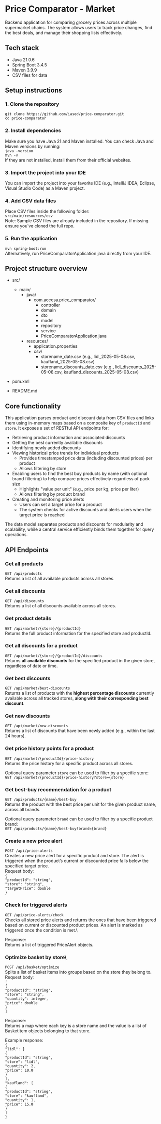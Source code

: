 # Price Comparator - Market

Backend application for comparing grocery prices across multiple supermarket chains. 
The system allows users to track price changes, find the best deals, and manage their shopping lists effectively.

## Tech stack
* Java 21.0.6
* Spring Boot 3.4.5
* Maven 3.9.9
* CSV files for data

## Setup instructions

### **1. Clone the repository**

`git clone https://github.com/iased/price-comparator.git` \
`cd price-comparator`

### **2. Install dependencies**

Make sure you have Java 21 and Maven installed. You can check Java and Maven versions by running:\
`java -version`\
`mvn -v`\
If they are not installed, install them from their official websites.

### **3. Import the project into your IDE**

You can import the project into your favorite IDE (e.g., IntelliJ IDEA, Eclipse, Visual Studio Code) as a Maven project.

### **4. Add CSV data files**
Place CSV files inside the following folder:\
`src/main/resources/csv`\
Note: Sample CSV files are already included in the repository. If missing ensure you've cloned the full repo.

### **5. Run the application**
`mvn spring-boot:run`\
Alternatively, run PriceComparatorApplication.java directly from your IDE.

## Project structure overview
- src/
	- main/
		- java/
			- com.accesa.price_comparator/
				- controller
				- domain
				- dto
				- model
				- repository
				- service
				- PriceComparatorApplication.java
		- resources/ 
			- application.properties
			- csv/
				- storename_date.csv (e.g., lidl_2025-05-08.csv, kaufland_2025-05-08.csv)
				- storename_discounts_date.csv (e.g., lidl_discounts_2025-05-08.csv, kaufland_discounts_2025-05-08.csv)

- pom.xml
- README.md

## Core functionality
This application parses product and discount data from CSV files and links them using in-memory maps based on a composite key of `productId` and `store`. It exposes a set of RESTful API endpoints for:
* Retrieving product information and associated discounts
* Getting the best currently available discounts
* Identifying newly added discounts
* Viewing historical price trends for individual products
  * Provides timestamped price data (including discounted prices) per product
  * Allows filtering by store
* Enabling users to find the best buy products by name (with optional brand filtering) to help compare prices effectively regardless of pack size
  * Highlights "value per unit" (e.g., price per kg, price per liter)
  * Allows filtering by product brand
* Creating and monitoring price alerts
  * Users can set a target price for a product
  * The system checks for active discounts and alerts users when the target price is reached
  
The data model separates products and discounts for modularity and scalability, while a central service efficiently binds them together for query operations.

## API Endpoints
### **Get all products**
`GET /api/products`  
Returns a list of all available products across all stores.


### **Get all discounts**
`GET /api/discounts`  
Returns a list of all discounts available across all stores.


### **Get product details**
`GET /api/market/{store}/{productId}`\
Returns the full product information for the specified store and productId.


### **Get all discounts for a product**
`GET /api/market/{store}/{productId}/discounts`\
Returns **all available discounts** for the specified product in the given store, regardless of date or time.


### **Get best discounts**
`GET /api/market/best-discounts`\
Returns a list of products with the **highest percentage discounts** currently available across all tracked stores, **along with their corresponding best discount**.


### **Get new discounts**
`GET /api/market/new-discounts`\
Returns a list of discounts that have been newly added (e.g., within the last 24 hours).

### **Get price history points for a product**
`GET /api/market/{productId}/price-history`\
Returns the price history for a specific product across all stores.

Optional query parameter `store` can be used to filter by a specific store:\
`GET /api/market/{productId}/price-history?store={store}`

### **Get best-buy recommendation for a product**
`GET /api/products/{name}/best-buy`\
Returns the product with the best price per unit for the given product name, across all brands.

Optional query parameter `brand` can be used to filter by a specific product brand:\
`GET /api/products/{name}/best-buy?brand={brand}`

### **Create a new price alert**
`POST /api/price-alerts`\
Creates a new price alert for a specific product and store. The alert is triggered when the product’s current or discounted price falls below the specified target price.\
Request body:\
`{`\
`"productId": "string",`\
`"store": "string",`\
`"targetPrice": double`\
`}`

### **Check for triggered alerts**
`GET /api/price-alerts/check`\
Checks all stored price alerts and returns the ones that have been triggered based on current or discounted product prices. An alert is marked as triggered once the condition is met.\

Response:\
Returns a list of triggered PriceAlert objects.

### **Optimize basket by store**\
`POST /api/basket/optimize`\
Splits a list of basket items into groups based on the store they belong to.\
Request body:\
`[`\
`{`\
`"productId": "string",`\
`"store": "string",`\
`"quantity": integer,`\
`"price": double`\
`}`\
`]`


Response:\
Returns a map where each key is a store name and the value is a list of BasketItem objects belonging to that store.

Example response:\
`{`\
`"lidl": [`\
`{`\
`"productId": "string",`\
`"store": "lidl",`\
`"quantity": 2,`\
`"price": 10.0`\
`}`\
`],`\
`"kaufland": [`\
`{`\
`"productId": "string",`\
`"store": "kaufland",`\
`"quantity": 1,`\
`"price": 15.0`\
`}`\
`]`\
`}`